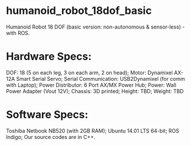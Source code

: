 humanoid_robot_18dof_basic
===
Humanoid Robot 18 DOF (basic version: non-autonomous &amp; sensor-less) - with ROS.

Hardware Specs:
===
DOF: 18 (5 on each leg, 3 on each arm, 2 on head); 
Motor: Dynamixel AX-12A Smart Serial Servo; 
Serial Communication: USB2Dynamixel (for comm with Laptop); 
Power Distributor: 6 Port AX/MX Power Hub; 
Power: Wall Power Adapter (Vout 12V); 
Chassis: 3D printed; 
Height: TBD; 
Weight: TBD

Software Specs:
===
Toshiba Netbook NB520 (with 2GB RAM); 
Ubuntu 14.01 LTS 64-bit; 
ROS Indigo; 
Our source codes are in C++.
